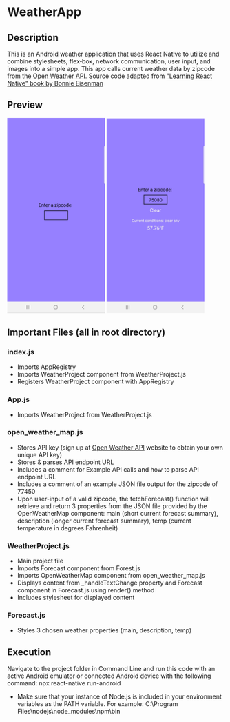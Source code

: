 # WeatherApp


## Description
This is an Android weather application that uses React Native to utilize and combine stylesheets, flex‐box, network communication, user input, and images into a simple app. This app calls current weather data by zipcode from the [Open Weather API](https://openweathermap.org/api). Source code adapted from ["Learning React Native" book by Bonnie Eisenman](https://www.imel.ba/edukacija/learningreactnative.pdf)


## Preview
<img src="https://github.com/glowfessorkingslayer/WeatherApp/blob/master/img/preview1.jpg" width="45%"/> <img src="https://github.com/glowfessorkingslayer/WeatherApp/blob/master/img/preview2.jpg" width="45%"/>


## Important Files (all in root directory)
### index.js
* Imports AppRegistry
* Imports WeatherProject component from WeatherProject.js
* Registers WeatherProject component with AppRegistry

### App.js
* Imports WeatherProject from WeatherProject.js

### open_weather_map.js
* Stores API key (sign up at [Open Weather API](https://openweathermap.org/api) website to obtain your own unique API key)
* Stores & parses API endpoint URL 
* Includes a comment for Example API calls and how to parse API endpoint URL
* Includes a comment of an example JSON file output for the zipcode of 77450
* Upon user-input of a valid zipcode, the fetchForecast() function will retrieve and return 3 properties from the JSON file provided by the OpenWeatherMap component: main (short current forecast summary), description (longer current forecast summary), temp (current temperature in degrees Fahrenheit)

### WeatherProject.js
* Main project file
* Imports Forecast component from Forest.js
* Imports OpenWeatherMap component from open_weather_map.js
* Displays content from _handleTextChange property and Forecast component in Forecast.js using render() method
* Includes stylesheet for displayed content

### Forecast.js
* Styles 3 chosen weather properties (main, description, temp)


## Execution
Navigate to the project folder in Command Line and run this code with an active Android emulator or connected Android device with the following command: npx react-native run-android
* Make sure that your instance of Node.js is included in your environment variables as the PATH variable. For example: C:\Program Files\nodejs\node_modules\npm\bin


